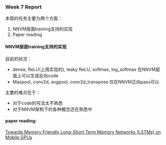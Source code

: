 ### Week 7 Report
本周的任务主要为两个方面：
1. NNVM层面training支持的实现
2. Paper reading

#### NNVM层面training支持的实现
目前的状况：
- dense, ReLU(上周实现的), leaky ReLU, softmax, log_softmax 在NNVM层面上可以生成反向code
- Maxpool, conv2d, avgpool, conv2d_transpose 仅在NNVM正向pass可以

主要的难点在于：
- 对于code的写法太不熟悉
- 对于NNVM架构下的各种概念还在熟悉中

#### paper reading: 
[Towards Memory Friendly Long-Short Term Memory Networks (LSTMs) on Mobile GPUs](https://shimo.im/docs/pM9DMcQwRZUROm59/)



